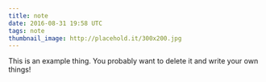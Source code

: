 ```yaml
---
title: note
date: 2016-08-31 19:58 UTC
tags: note
thumbnail_image: http://placehold.it/300x200.jpg
---
```

This is an example thing. You probably want to delete it and write your own things!
